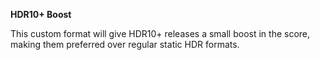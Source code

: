 <!-- markdownlint-disable MD041-->
**HDR10+ Boost**<br>

This custom format will give HDR10+ releases a small boost in the score, making them preferred over regular static HDR formats.

<!-- markdownlint-enable MD041-->
